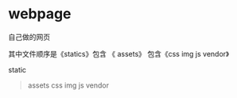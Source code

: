 # webpage
自己做的网页


其中文件顺序是《statics》包含 《 assets》 包含《css img js vendor》

static 

 >assets
  >css
  >img
  >js
  >vendor
